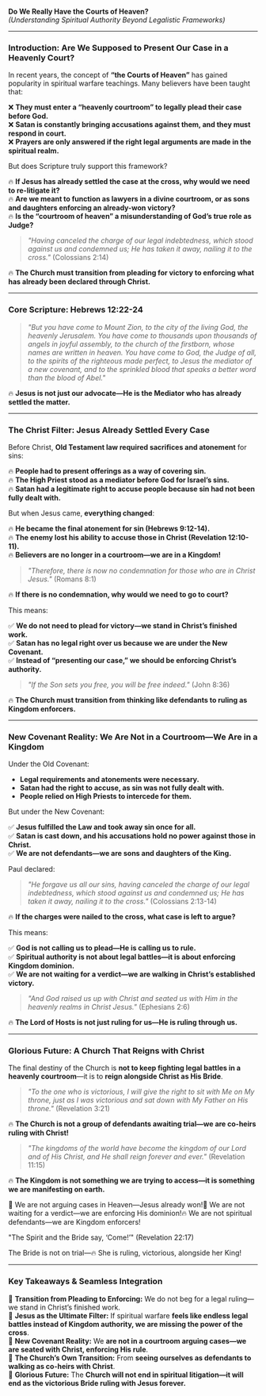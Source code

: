 **Do We Really Have the Courts of Heaven?**  
_(Understanding Spiritual Authority Beyond Legalistic Frameworks)_

---

### **Introduction: Are We Supposed to Present Our Case in a Heavenly Court?**

In recent years, the concept of **“the Courts of Heaven”** has gained popularity in spiritual warfare teachings. Many believers have been taught that:

❌ **They must enter a “heavenly courtroom” to legally plead their case before God.**  
❌ **Satan is constantly bringing accusations against them, and they must respond in court.**  
❌ **Prayers are only answered if the right legal arguments are made in the spiritual realm.**

But does Scripture truly support this framework?

🔥 **If Jesus has already settled the case at the cross, why would we need to re-litigate it?**  
🔥 **Are we meant to function as lawyers in a divine courtroom, or as sons and daughters enforcing an already-won victory?**  
🔥 **Is the “courtroom of heaven” a misunderstanding of God’s true role as Judge?**

> _"Having canceled the charge of our legal indebtedness, which stood against us and condemned us; He has taken it away, nailing it to the cross."_ (Colossians 2:14)

🔥 **The Church must transition from pleading for victory to enforcing what has already been declared through Christ.**

---

### **Core Scripture: Hebrews 12:22-24**

> _"But you have come to Mount Zion, to the city of the living God, the heavenly Jerusalem. You have come to thousands upon thousands of angels in joyful assembly, to the church of the firstborn, whose names are written in heaven. You have come to God, the Judge of all, to the spirits of the righteous made perfect, to Jesus the mediator of a new covenant, and to the sprinkled blood that speaks a better word than the blood of Abel."_

🔥 **Jesus is not just our advocate—He is the Mediator who has already settled the matter.**

---

### **The Christ Filter: Jesus Already Settled Every Case**

Before Christ, **Old Testament law required sacrifices and atonement** for sins:

🔥 **People had to present offerings as a way of covering sin.**  
🔥 **The High Priest stood as a mediator before God for Israel’s sins.**  
🔥 **Satan had a legitimate right to accuse people because sin had not been fully dealt with.**

But when Jesus came, **everything changed**:

🔥 **He became the final atonement for sin (Hebrews 9:12-14).**  
🔥 **The enemy lost his ability to accuse those in Christ (Revelation 12:10-11).**  
🔥 **Believers are no longer in a courtroom—we are in a Kingdom!**

> _"Therefore, there is now no condemnation for those who are in Christ Jesus."_ (Romans 8:1)

🔥 **If there is no condemnation, why would we need to go to court?**

This means:

✅ **We do not need to plead for victory—we stand in Christ’s finished work.**  
✅ **Satan has no legal right over us because we are under the New Covenant.**  
✅ **Instead of “presenting our case,” we should be enforcing Christ’s authority.**

> _"If the Son sets you free, you will be free indeed."_ (John 8:36)

🔥 **The Church must transition from thinking like defendants to ruling as Kingdom enforcers.**

---

### **New Covenant Reality: We Are Not in a Courtroom—We Are in a Kingdom**

Under the Old Covenant:

- **Legal requirements and atonements were necessary.**
- **Satan had the right to accuse, as sin was not fully dealt with.**
- **People relied on High Priests to intercede for them.**

But under the New Covenant:

✅ **Jesus fulfilled the Law and took away sin once for all.**  
✅ **Satan is cast down, and his accusations hold no power against those in Christ.**  
✅ **We are not defendants—we are sons and daughters of the King.**

Paul declared:

> _"He forgave us all our sins, having canceled the charge of our legal indebtedness, which stood against us and condemned us; He has taken it away, nailing it to the cross."_ (Colossians 2:13-14)

🔥 **If the charges were nailed to the cross, what case is left to argue?**

This means:

✅ **God is not calling us to plead—He is calling us to rule.**  
✅ **Spiritual authority is not about legal battles—it is about enforcing Kingdom dominion.**  
✅ **We are not waiting for a verdict—we are walking in Christ’s established victory.**

> _"And God raised us up with Christ and seated us with Him in the heavenly realms in Christ Jesus."_ (Ephesians 2:6)

🔥 **The Lord of Hosts is not just ruling for us—He is ruling through us.**

---

### **Glorious Future: A Church That Reigns with Christ**

The final destiny of the Church is **not to keep fighting legal battles in a heavenly courtroom**—it is to **reign alongside Christ as His Bride**.

> _"To the one who is victorious, I will give the right to sit with Me on My throne, just as I was victorious and sat down with My Father on His throne."_ (Revelation 3:21)

🔥 **The Church is not a group of defendants awaiting trial—we are co-heirs ruling with Christ!**

> _"The kingdoms of the world have become the kingdom of our Lord and of His Christ, and He shall reign forever and ever."_ (Revelation 11:15)

🔥 **The Kingdom is not something we are trying to access—it is something we are manifesting on earth.**

🚀 We are not arguing cases in Heaven—Jesus already won!👑 We are not waiting for a verdict—we are enforcing His dominion!🔥 We are not spiritual defendants—we are Kingdom enforcers!

"The Spirit and the Bride say, ‘Come!’" (Revelation 22:17)

The Bride is not on trial—🔥 She is ruling, victorious, alongside her King!

---

### **Key Takeaways & Seamless Integration**

🔹 **Transition from Pleading to Enforcing:** We do not beg for a legal ruling—we stand in Christ’s finished work.  
🔹 **Jesus as the Ultimate Filter:** If spiritual warfare **feels like endless legal battles instead of Kingdom authority, we are missing the power of the cross**.  
🔹 **New Covenant Reality:** We **are not in a courtroom arguing cases—we are seated with Christ, enforcing His rule**.  
🔹 **The Church’s Own Transition:** From **seeing ourselves as defendants to walking as co-heirs with Christ**.  
🔹 **Glorious Future:** The **Church will not end in spiritual litigation—it will end as the victorious Bride ruling with Jesus forever.**